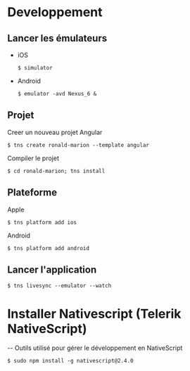 # Developpement

## Lancer les émulateurs

  * iOS  
      ```
      $ simulator
      ```
  * Android  
      ```
      $ emulator -avd Nexus_6 &
      ```


## Projet

Creer un nouveau projet Angular
```
$ tns create ronald-marion --template angular
```

Compiler le projet
```
$ cd ronald-marion; tns install
```


## Plateforme

Apple
```
$ tns platform add ios
```

Android
```
$ tns platform add android
```

## Lancer l'application
```
$ tns livesync --emulator --watch
```


# Installer Nativescript (Telerik NativeScript)


-- Outils utilisé pour gérer le développement en NativeScript

```
$ sudo npm install -g nativescript@2.4.0
```
